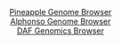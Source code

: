 <div id="Pineapple_Genome_Browser" align="center">
  <a href="https://igv.org/app/?sessionURL=blob:zZPRTtswFIbfxRJok9IkTkjSRKqmtmtJoTDRLFQFochJHNeQ2MF2G6Dqu8.gTbsZEr3YNMkX9vGxz39.f96BLRaScgYi4JjQMyEEBpBr3iWoaWt8iRosQVShWmIDCFxhgVmBQbQDFZIKpYu5PrlWqpWRZVHV9hrECDela6IGvXCGOmkWvLHGvK5RzgVSXEhrJNCWW5Rsex3OUduaurZrelaJFLJQ3a45k9xqMSNZp._LfoUyghlvcNZsakXfBGRaj9ZYmhX6Mlwmw6LAUp7j51k5GJ7PhtfuJL059cc36bd4mfrL44QShtRG4EGXx_FDcsOPnNHVtSJsPl54R860tGfxYonSI_fr8eSppQLLAQxg3_Uc37e1OZSV.Ol_6lsPemDv4.B.koyCFF7n5T2ZQ8Kmfjntkytx8U7fewPUvNhoFkCxFkEEbcO1fUNv9l6nsG_YdqjdEZyC6PbOAEqg4kGn3.6Aem41MUDix80bPAbgosQCRL3QtgMYho53EpzYYQj3xg5sRP33rJ2mizCwnaHj.FlFa6VxLjPJWmkixsxtUZnk5UAvQ5_nF_n8_Cz2zurVzNEQjRIZk5B.n8z.6ObrF9PF3x5Qt_oRTf.Eu48IMVV.KGwj1qdNfFotqvvRKlmwC5IUj8kKtcPuXXsOs6biokFK5.uIXv7kbYsERUzpwJZKmtOaqueldpF3IIKOq7EFBa.55hAIkn.yDduAnv35N57u_m7_Aw--">Pineapple Genome Browser</a>
</div>
<div id="Alphonso_Genome_Browser" align="center">
  <a href="https://igv.org/app/?sessionURL=blob:zZJta9swFIX_iyBlA8eW7NqpDWHkrUvbrdmaJmlTipFt2ZFjS44kx01D_vvUsrEvKzQfNgZCSBdJ95yjZw.2REjKGQiAbSLXRAgYQK54M8VlVZBrXBIJghQXkhhAkJQIwmICgj1IsVR4dvNF31wpVcnAsqiq2iVmGTelY.ISP3OGG2nGvLQGvChwxAVWXEirL_CWWzTbthsS4aoydW_HdK0EK2zholpxJrlVEZaFjX4v_FUKM8J4ScKyLhR9FRBqPVpjYqb4U28x7cUxkfKK7C6Sbu_qojd3RrPlZ2.wnE3Gi5m3OJnSjGFVC9JtLqOW3a8TPe3Gnj0g.aiPxrmC43Tp0bjlDE9GTxUVRHZRB505rt3xT3U4lCXk6X_yrQc90rsrNg2_9dzTzov7.VM.3JXDdcs.9yf5YNP80bsLDgYoeFxrHkC8Ep0AQcOBnuHaXvtlic4MCH2dkOAUBA.PBlACx2t9_GEP1K7S1ABJNvUrQAbgIiECBG0fwg7yfVuLOYW.jw7GHtSi.Hvxns9u_A60e7bthSktlEY6CSWrpIkZM7dxambPR.aZ9r_e3SXPkX.Xw_PLnCfzyT1jq3sfyTeyNIBu_fqF2uh7FP0T8t4jxFTRsbjV6e118m2q5GTdm26G4.ULaf53ad_n.frNgI4LJ.WixEqf1xW9_cnbFguKmdKFLZU0ogVVu4XOkTcgQLajsQUxL7jmEIgs.gANaCAXfvyNp3N4PPwA">Alphonso Genome Browser</a>
</div>


<div id="DAF_Genomics_Browser" align="center">
  <a href="https://igv.org/app/?sessionURL=blob:tZFra9swFIb_i6D95Kt8N4RhtnZr02ZdMzeQUsKpfRybWJYnyXOzkP8.4XUMNsoYdCAJiXN5X53nQL6ikA3vSEqo5QaW6xKDyJqPS2B9iwtgKElaQSvRIAIrFNgVSNIDqUAqyG.vdGWtVC9T2y6hMrfYcdYU0pKeBb0p.aBq1KkmtYDBN97BKK2CM52swIa2r3knuQ1FgVKajt1jt92MoI.fsc3UEjdsaFUzqW60CW2stCrQbpuuxKe_GPkPyno1b7LVMpvq57i_KGfZ_CK7887y9fvw7Tr_.GGVh6vTZbPtQA0CZ045Xu1u0McgyeWnu8eo7U_oeRwWcrfgJ96707OnvhEoZ27kxl5AwzAmR4O0vBg0BFLUwk1d34hobFDfN5.vXhDqKQjekPT.wSBKQLHT6fcHova9RkUkfhkmagbhokRBUjNxnMhNEhr4ke8kiXs0DmQQ7SuzPM9vk8ihGaWh9QhM61dNOw1QC_0ZfC2Qv3XW.19BXV5eM_DDm3U2unHNFp.X3Vp6830dji9gMsiL36q4YKB06MfzGQq0Wo1hp35R8Y4Px.8-">DAF Genomics Browser</a>
</div>
